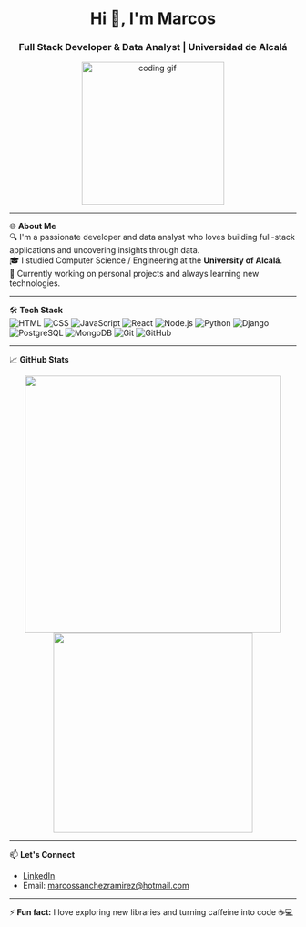 
<h1 align="center">Hi 👋, I'm Marcos</h1>
<h3 align="center">Full Stack Developer & Data Analyst | Universidad de Alcalá</h3>

<p align="center">
  <img src="https://media.giphy.com/media/qgQUggAC3Pfv687qPC/giphy.gif" width="250" alt="coding gif">
</p>

---

🌐 **About Me**  
🔍 I'm a passionate developer and data analyst who loves building full-stack applications and uncovering insights through data.  
🎓 I studied Computer Science / Engineering at the **University of Alcalá**.  
🚀 Currently working on personal projects and always learning new technologies.

---

🛠️ **Tech Stack**  
![HTML](https://img.shields.io/badge/-HTML5-E34F26?style=flat-square&logo=html5&logoColor=white)
![CSS](https://img.shields.io/badge/-CSS3-1572B6?style=flat-square&logo=css3)
![JavaScript](https://img.shields.io/badge/-JavaScript-F7DF1E?style=flat-square&logo=javascript&logoColor=black)
![React](https://img.shields.io/badge/-React-61DAFB?style=flat-square&logo=react)
![Node.js](https://img.shields.io/badge/-Node.js-339933?style=flat-square&logo=node.js)
![Python](https://img.shields.io/badge/-Python-3776AB?style=flat-square&logo=python)
![Django](https://img.shields.io/badge/-Django-092E20?style=flat-square&logo=django)
![PostgreSQL](https://img.shields.io/badge/-PostgreSQL-336791?style=flat-square&logo=postgresql)
![MongoDB](https://img.shields.io/badge/-MongoDB-47A248?style=flat-square&logo=mongodb)
![Git](https://img.shields.io/badge/-Git-F05032?style=flat-square&logo=git)
![GitHub](https://img.shields.io/badge/-GitHub-181717?style=flat-square&logo=github)

---

📈 **GitHub Stats**

<p align="center">
  <img src="https://github-readme-stats.vercel.app/api?username=Marcossanchez149&show_icons=true&theme=radical" width="450">
  <img src="https://github-readme-stats.vercel.app/api/top-langs/?username=Marcossanchez149&layout=compact&theme=radical" width="350">
</p>

---

📫 **Let's Connect**

- [LinkedIn](https://www.linkedin.com/in/marcos-s%C3%A1nchez-ram%C3%ADrez/)
- Email: marcossanchezramirez@hotmail.com

---

⚡ **Fun fact:** I love exploring new libraries and turning caffeine into code ☕💻
